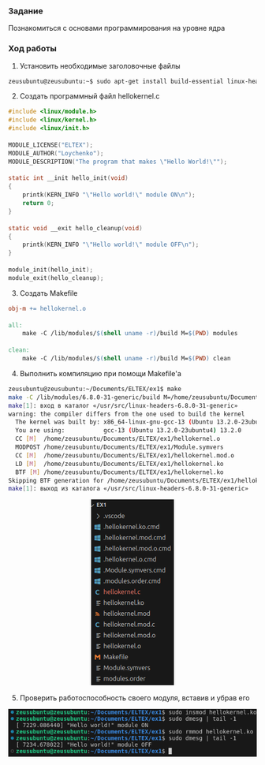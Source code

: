 ### Задание
Познакомиться с основами программирования на уровне ядра
### Ход работы
1) Установить необходимые заголовочные файлы
```bash
zeusubuntu@zeusubuntu:~$ sudo apt-get install build-essential linux-headers-$(uname -r)
```
2) Создать программный файл hellokernel.c
```C
#include <linux/module.h>   
#include <linux/kernel.h>   
#include <linux/init.h>  

MODULE_LICENSE("ELTEX");
MODULE_AUTHOR("Loychenko");
MODULE_DESCRIPTION("The program that makes \"Hello World!\"");

static int __init hello_init(void)
{
    printk(KERN_INFO "\"Hello world!\" module ON\n");
    return 0;
}

static void __exit hello_cleanup(void)
{
    printk(KERN_INFO "\"Hello world!\" module OFF\n");
}

module_init(hello_init);
module_exit(hello_cleanup);
```
3) Создать Makefile
```Makefile
obj-m += hellokernel.o

all:
	make -C /lib/modules/$(shell uname -r)/build M=$(PWD) modules

clean:
	make -C /lib/modules/$(shell uname -r)/build M=$(PWD) clean
```
4) Выполнить компиляцию при помощи Makefile'а
```bash
zeusubuntu@zeusubuntu:~/Documents/ELTEX/ex1$ make
make -C /lib/modules/6.8.0-31-generic/build M=/home/zeusubuntu/Documents/ELTEX/ex1 modules
make[1]: вход в каталог «/usr/src/linux-headers-6.8.0-31-generic»
warning: the compiler differs from the one used to build the kernel
  The kernel was built by: x86_64-linux-gnu-gcc-13 (Ubuntu 13.2.0-23ubuntu4) 13.2.0
  You are using:           gcc-13 (Ubuntu 13.2.0-23ubuntu4) 13.2.0
  CC [M]  /home/zeusubuntu/Documents/ELTEX/ex1/hellokernel.o
  MODPOST /home/zeusubuntu/Documents/ELTEX/ex1/Module.symvers
  CC [M]  /home/zeusubuntu/Documents/ELTEX/ex1/hellokernel.mod.o
  LD [M]  /home/zeusubuntu/Documents/ELTEX/ex1/hellokernel.ko
  BTF [M] /home/zeusubuntu/Documents/ELTEX/ex1/hellokernel.ko
Skipping BTF generation for /home/zeusubuntu/Documents/ELTEX/ex1/hellokernel.ko due to unavailability of vmlinux
make[1]: выход из каталога «/usr/src/linux-headers-6.8.0-31-generic»
```
<p align="center">
  <img src="https://github.com/chek1337/ELTEX_Module5/blob/main/Lab1/screenshots/pic1.png" />
</p>

5) Проверить работоспособность своего модуля, вставив и убрав его 
<p align="center">
  <img src="https://github.com/chek1337/ELTEX_Module5/blob/main/Lab1/screenshots/pic2.png" />
</p>
